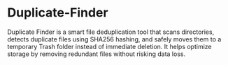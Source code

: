 # Duplicate-Finder
Duplicate Finder is a smart file deduplication tool that scans directories, detects duplicate files using SHA256 hashing, and safely moves them to a temporary Trash folder instead of immediate deletion. It helps optimize storage by removing redundant files without risking data loss.
